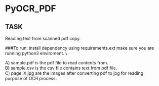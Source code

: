 # PyOCR_PDF

## TASK 
Reading text from scanned pdf copy.

###To run: install dependency using requirements.ext make sure you are running python3 enviroment. \

A) sample.pdf is the pdf file to read contents from. \
B) sample.csv is the csv file contains text from pdf file. \
C) page_X.jpg are the images after converting pdf to jpg for reading purpose of OCR process.
